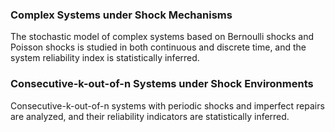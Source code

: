 ### <span class="fs-5 fw-semibold text-primary mb-1">Complex Systems under Shock Mechanisms</span>
The stochastic model of complex systems based on Bernoulli shocks and Poisson shocks is studied in both continuous and discrete time, and the system reliability index is statistically inferred.

### <span class="fs-5 fw-semibold text-primary mb-1">Consecutive-k-out-of-n Systems under Shock Environments</span>
Consecutive-k-out-of-n systems with periodic shocks and imperfect repairs are analyzed, and their reliability indicators are statistically inferred.
